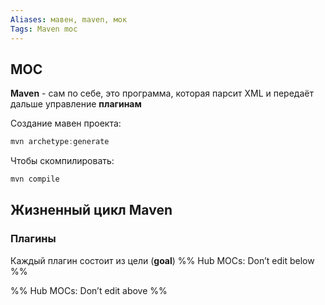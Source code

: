 ```yaml
---
Aliases: мавен, maven, мок
Tags: Maven moc
---
```

## MOC

**Maven** - сам по себе, это программа, которая парсит XML и передаёт дальше управление **плагинам**

Создание мавен проекта:
```java
mvn archetype:generate
```
Чтобы скомпилировать:
```java
mvn compile
```


## Жизненный цикл Maven


### Плагины
Каждый плагин состоит из цели (**goal**)
%% Hub MOCs: Don’t edit below  %%

%% Hub MOCs: Don’t edit above  %%
